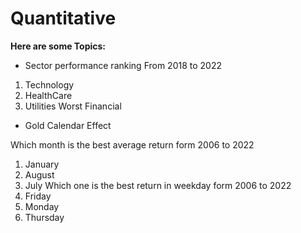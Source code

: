 # Quantitative

**Here are some Topics:**

- Sector performance ranking
From 2018 to 2022
1. Technology
2. HealthCare
3. Utilities
Worst
Financial

- Gold Calendar Effect

Which month is the best average return form 2006 to 2022
1. January
2. August
3. July
Which one is the best return in weekday form 2006 to 2022
1. Friday
2. Monday
3. Thursday